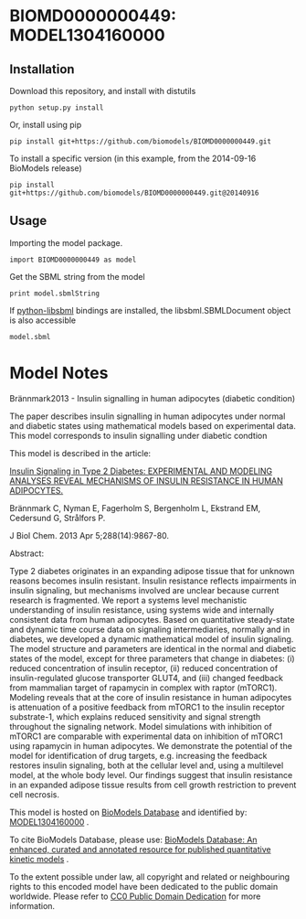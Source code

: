 # BIOMD0000000449: MODEL1304160000

## Installation

Download this repository, and install with distutils

`python setup.py install`

Or, install using pip

`pip install git+https://github.com/biomodels/BIOMD0000000449.git`

To install a specific version (in this example, from the 2014-09-16 BioModels release)

`pip install git+https://github.com/biomodels/BIOMD0000000449.git@20140916`

## Usage

Importing the model package.

`import BIOMD0000000449 as model`

Get the SBML string from the model

`print model.sbmlString`

If [python-libsbml](https://pypi.python.org/pypi/python-libsbml) bindings are
installed, the libsbml.SBMLDocument object is also accessible

`model.sbml`


# Model Notes


Brännmark2013 - Insulin signalling in human adipocytes (diabetic condition)

The paper describes insulin signalling in human adipocytes under normal and
diabetic states using mathematical models based on experimental data. This
model corresponds to insulin signalling under diabetic condtion

This model is described in the article:

[Insulin Signaling in Type 2 Diabetes: EXPERIMENTAL AND MODELING ANALYSES
REVEAL MECHANISMS OF INSULIN RESISTANCE IN HUMAN
ADIPOCYTES.](http://identifiers.org/pubmed/23400783)

Brännmark C, Nyman E, Fagerholm S, Bergenholm L, Ekstrand EM, Cedersund G,
Strålfors P.

J Biol Chem. 2013 Apr 5;288(14):9867-80.

Abstract:

Type 2 diabetes originates in an expanding adipose tissue that for unknown
reasons becomes insulin resistant. Insulin resistance reflects impairments in
insulin signaling, but mechanisms involved are unclear because current
research is fragmented. We report a systems level mechanistic understanding of
insulin resistance, using systems wide and internally consistent data from
human adipocytes. Based on quantitative steady-state and dynamic time course
data on signaling intermediaries, normally and in diabetes, we developed a
dynamic mathematical model of insulin signaling. The model structure and
parameters are identical in the normal and diabetic states of the model,
except for three parameters that change in diabetes: (i) reduced concentration
of insulin receptor, (ii) reduced concentration of insulin-regulated glucose
transporter GLUT4, and (iii) changed feedback from mammalian target of
rapamycin in complex with raptor (mTORC1). Modeling reveals that at the core
of insulin resistance in human adipocytes is attenuation of a positive
feedback from mTORC1 to the insulin receptor substrate-1, which explains
reduced sensitivity and signal strength throughout the signaling network.
Model simulations with inhibition of mTORC1 are comparable with experimental
data on inhibition of mTORC1 using rapamycin in human adipocytes. We
demonstrate the potential of the model for identification of drug targets,
e.g. increasing the feedback restores insulin signaling, both at the cellular
level and, using a multilevel model, at the whole body level. Our findings
suggest that insulin resistance in an expanded adipose tissue results from
cell growth restriction to prevent cell necrosis.

This model is hosted on [BioModels Database](http://www.ebi.ac.uk/biomodels/)
and identified by:
[MODEL1304160000](http://identifiers.org/biomodels.db/MODEL1304160000) .

To cite BioModels Database, please use: [BioModels Database: An enhanced,
curated and annotated resource for published quantitative kinetic
models](http://identifiers.org/pubmed/20587024) .

To the extent possible under law, all copyright and related or neighbouring
rights to this encoded model have been dedicated to the public domain
worldwide. Please refer to [CC0 Public Domain
Dedication](http://creativecommons.org/publicdomain/zero/1.0/) for more
information.


